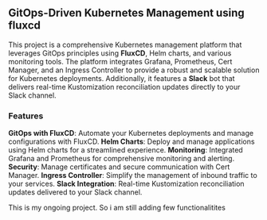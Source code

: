 ## GitOps-Driven Kubernetes Management using fluxcd

This project is a comprehensive Kubernetes management platform that leverages GitOps principles using **FluxCD**, Helm charts, and various monitoring tools. The platform integrates Grafana, Prometheus, Cert Manager, and an Ingress Controller to provide a robust and scalable solution for Kubernetes deployments. Additionally, it features a **Slack** bot that delivers real-time Kustomization reconciliation updates directly to your Slack channel.

### Features
**GitOps with FluxCD**: Automate your Kubernetes deployments and manage configurations with FluxCD.
**Helm Charts**: Deploy and manage applications using Helm charts for a streamlined experience.
**Monitoring**: Integrated Grafana and Prometheus for comprehensive monitoring and alerting.
**Security**: Manage certificates and secure communication with Cert Manager.
**Ingress Controller**: Simplify the management of inbound traffic to your services.
**Slack Integration**: Real-time Kustomization reconciliation updates delivered to your Slack channel.



This is my ongoing project. So i am still adding few functionalitites
